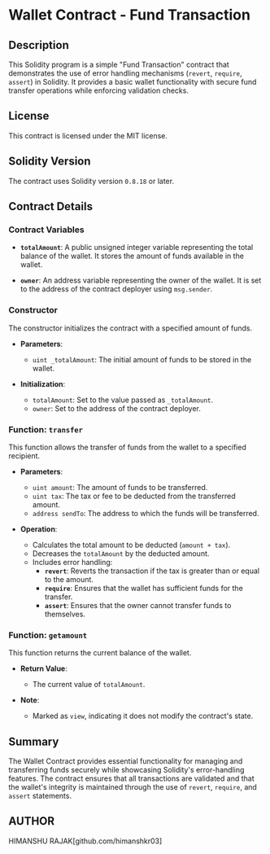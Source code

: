 
# Wallet Contract - Fund Transaction 

## Description

This Solidity program is a simple "Fund Transaction" contract that demonstrates the use of error handling mechanisms (`revert`, `require`, `assert`) in Solidity. It provides a basic wallet functionality with secure fund transfer operations while enforcing validation checks.

## License

This contract is licensed under the MIT license.

## Solidity Version

The contract uses Solidity version `0.8.18` or later.

## Contract Details

### Contract Variables

- **`totalAmount`**: A public unsigned integer variable representing the total balance of the wallet. It stores the amount of funds available in the wallet.

- **`owner`**: An address variable representing the owner of the wallet. It is set to the address of the contract deployer using `msg.sender`.

### Constructor

The constructor initializes the contract with a specified amount of funds.

- **Parameters**: 
  - `uint _totalAmount`: The initial amount of funds to be stored in the wallet.

- **Initialization**:
  - `totalAmount`: Set to the value passed as `_totalAmount`.
  - `owner`: Set to the address of the contract deployer.

### Function: `transfer`

This function allows the transfer of funds from the wallet to a specified recipient.

- **Parameters**:
  - `uint amount`: The amount of funds to be transferred.
  - `uint tax`: The tax or fee to be deducted from the transferred amount.
  - `address sendTo`: The address to which the funds will be transferred.

- **Operation**:
  - Calculates the total amount to be deducted (`amount + tax`).
  - Decreases the `totalAmount` by the deducted amount.
  - Includes error handling:
    - **`revert`**: Reverts the transaction if the tax is greater than or equal to the amount.
    - **`require`**: Ensures that the wallet has sufficient funds for the transfer.
    - **`assert`**: Ensures that the owner cannot transfer funds to themselves.

### Function: `getamount`

This function returns the current balance of the wallet.

- **Return Value**: 
  - The current value of `totalAmount`.

- **Note**: 
  - Marked as `view`, indicating it does not modify the contract's state.

## Summary

The Wallet Contract provides essential functionality for managing and transferring funds securely while showcasing Solidity's error-handling features. The contract ensures that all transactions are validated and that the wallet's integrity is maintained through the use of `revert`, `require`, and `assert` statements.
## AUTHOR
HIMANSHU RAJAK[github.com/himanshkr03]
